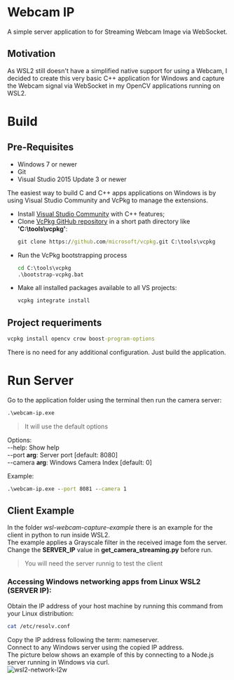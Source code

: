 # Webcam IP

A simple server application to for Streaming Webcam Image via WebSocket.  

## Motivation
As WSL2 still doesn't have a simplified native support for using a Webcam, I decided to create this very basic C++ application for Windows and capture the Webcam signal via WebSocket in my OpenCV applications running on WSL2.  

# Build
## Pre-Requisites

- Windows 7 or newer
- Git
- Visual Studio 2015 Update 3 or newer

The easiest way to build C and C++ apps applications on Windows is by using Visual Studio Community and VcPkg to manage the extensions.  

- Install [Visual Studio Community](https://visualstudio.microsoft.com/vs/features/cplusplus/) with C++ features;  
- Clone [VcPkg GitHub repository](https://github.com/Microsoft/vcpkg) in a short path directory like **'C:\tools\vcpkg'**:
	```cmd
	git clone https://github.com/microsoft/vcpkg.git C:\tools\vcpkg
	```
- Run the VcPkg bootstrapping process
	```cmd
	cd C:\tools\vcpkg
	.\bootstrap-vcpkg.bat
	```
- Make all installed packages available to all VS projects:  
	```cmd
	vcpkg integrate install
	```

## Project requeriments
```cmd
vcpkg install opencv crow boost-program-options
```


There is no need for any additional configuration. Just build the application.

# Run Server
Go to the application folder using the terminal then run the camera server:
```cmd
.\webcam-ip.exe
```
> It will use the default options  

Options:  
  --help: Show help  
  --port **arg**: Server port [default: 8080]  
  --camera **arg**: Windows Camera Index [default: 0]  

Example:
```cmd
.\webcam-ip.exe --port 8081 --camera 1
```

## Client Example
In the folder *wsl-webcam-capture-example* there is an example for the client in python to run inside WSL2.  
The example applies a Grayscale filter in the received image fom the server.  
Change the **SERVER_IP** value in **get_camera_streaming.py** before run. 

> You will need the server runnig to test the client

### Accessing Windows networking apps from Linux WSL2 (SERVER IP):
Obtain the IP address of your host machine by running this command from your Linux distribution: 
```bash
cat /etc/resolv.conf
```
Copy the IP address following the term: nameserver.  
Connect to any Windows server using the copied IP address.  
The picture below shows an example of this by connecting to a Node.js server running in Windows via curl.  
![wsl2-network-l2w](https://learn.microsoft.com/en-us/windows/wsl/media/wsl2-network-l2w.png)